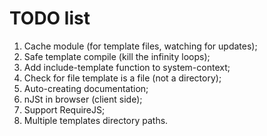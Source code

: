 TODO list
=========

1. Cache module (for template files, watching for updates);
2. Safe template compile (kill the infinity loops);
3. Add include-template function to system-context;
4. Check for file template is a file (not a directory);
5. Auto-creating documentation;
6. nJSt in browser (client side);
7. Support RequireJS;
8. Multiple templates directory paths.
